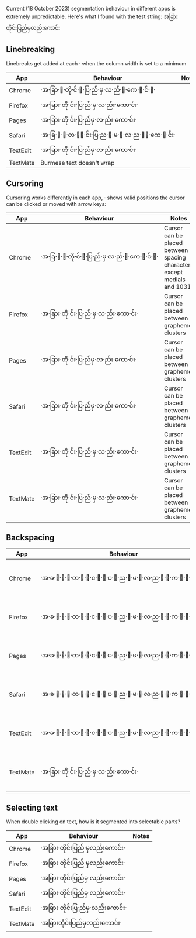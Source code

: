 Current (18 October 2023) segmentation behaviour in different apps is extremely unpredictable. Here's what I found with the test string: အခြားတိုင်းပြည်မှလည်းကောင်း 

## Linebreaking ##
Linebreaks get added at each · when the column width is set to a minimum

| App            | Behaviour                                       | Notes |
|----------------|-------------------------------------------------|-------|
| Chrome         | ·အ·ခြာ·း·တို·င်·း·ပြ·ည်·မှ·လ·ည်·း·ကေ·ာ·င်·း·     |       |
| Firefox        | ·အ·ခြား·တို·င်း·ပြ·ည်·မှ·လ·ည်း·ကော·င်း·                |       |
| Pages          | ·အ·ခြား·တို·င်း·ပြ·ည်မှ·လ·ည်း·ကော·င်း·                 |       |
| Safari         | ·အ·ခြ·ာ·း·တ·ို·င်း·ပြ·ည·်·မ·ှ·လ·ည·်း·ကေ·ာ·င်း· |       |
| TextEdit       | ·အ·ခြား·တို·င်း·ပြ·ည်မှ·လ·ည်း·ကော·င်း·                 |       |
| TextMate       | Burmese text doesn't wrap                       |       |

## Cursoring ##
Cursoring works differently in each app, · shows valid positions the cursor can be clicked or moved with arrow keys:

| App              | Behaviour                                     | Notes |
|------------------|-----------------------------------------------|-------|
| Chrome           | ·အ·ခြ·ာ·း·တို·င်·း·ပြ·ည်·မှ·လ·ည်·း·ကေ·ာ·င်·း· | Cursor can be placed between spacing characters except medials and 1031|
| Firefox          | ·အ·ခြား·တို·င်း·ပြ·ည်·မှ·လ·ည်း·ကော·င်း·             | Cursor can be placed between grapheme clusters |
| Pages            | ·အ·ခြား·တို·င်း·ပြ·ည်မှ·လ·ည်း·ကော·င်း·              | Cursor can be placed between grapheme clusters |
| Safari           | ·အ·ခြား·တို·င်း·ပြ·ည်မှ·လ·ည်း·ကော·င်း·              | Cursor can be placed between grapheme clusters |
| TextEdit         | ·အ·ခြား·တို·င်း·ပြ·ည်·မှ·လ·ည်း·ကော·င်း·             | Cursor can be placed between grapheme clusters |
| TextMate         | ·အ·ခြား·တို·င်း·ပြ·ည်·မှ·လ·ည်း·ကော·င်း·             | Cursor can be placed between grapheme clusters |


## Backspacing ##

| App              | Behaviour                                                         | Notes                                 |
|------------------|-----------------------------------------------------------------  |---------------------------------------|
| Chrome           | ·အ·ခ·ြ·ာ·း·တ·ိ·ု·င·်·း·ပ·ြ·ည·်·မ·ှ·လ·ည·်·း·က·ေ·ာ·င·်·း· | One backspace removes one character   |
| Firefox          | ·အ·ခ·ြ·ာ·း·တ·ိ·ု·င·်·း·ပ·ြ·ည·်·မ·ှ·လ·ည·်·း·က·ေ·ာ·င·်·း· | One backspace removes one character   |
| Pages            | ·အ·ခ·ြ·ာ·း·တ·ိ·ု·င·်·း·ပ·ြ·ည·်·မ·ှ·လ·ည·်·း·က·ေ·ာ·င·်·း· | One backspace removes one character   |
| Safari           | ·အ·ခ·ြ·ာ·း·တ·ိ·ု·င·်·း·ပ·ြ·ည·်·မ·ှ·လ·ည·်·း·က·ေ·ာ·င·်·း· | One backspace removes one character   |
| TextEdit         | ·အ·ခ·ြ·ာ·း·တ·ိ·ု·င·်·း·ပ·ြ·ည·်·မ·ှ·လ·ည·်·း·က·ေ·ာ·င·်·း· | One backspace removes one character   |
| TextMate         | ·အ·ခြား·တို·င်း·ပြ·ည်·မှ·လ·ည်း·ကော·င်း·                                  | One backspace removes a whole cluster |

## Selecting text ##
When double clicking on text, how is it segmented into selectable parts?

| App              | Behaviour                  | Notes |
|------------------|----------------------------|-------|
| Chrome           | ·အခြား·တိုင်းပြည်·မှလည်းကောင်း·  |       |
| Firefox          | ·အခြား·တိုင်းပြည်·မှလည်းကောင်း·  |       |
| Pages            | ·အခြား·တိုင်းပြည်မှ·လည်းကောင်း·  |       |
| Safari           | ·အခြား·တိုင်းပြည်မှ·လည်းကောင်း·  |       |
| TextEdit         | ·အခြား·တိုင်းပြ·ည်မှ·လည်းကောင်း· |       |
| TextMate         | ·အခြားတိုင်းပြည်မှလည်းကောင်း·    |       |


